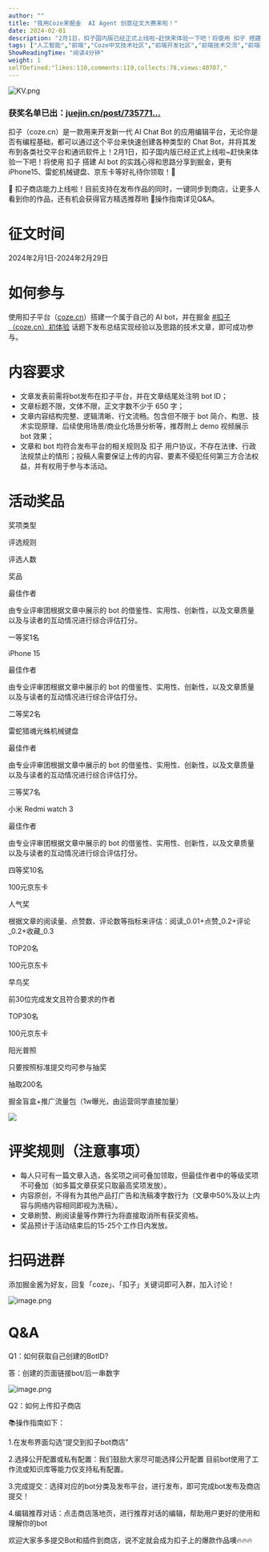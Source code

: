 ```yaml
---
author: ""
title: "我用Coze来掘金  AI Agent 创意征文大赛来啦！"
date: 2024-02-01
description: "2月1日，扣子国内版已经正式上线啦~赶快来体验一下吧！将使用 扣子 搭建 AI bot 的实践心得和思路分享到掘金，更有 iPhone15、雷蛇机械键盘、京东卡等好礼待你领取！🎁"
tags: ["人工智能","前端","Coze中文技术社区","前端开发社区","前端技术交流","前端框架教程","JavaScript 学习资源","CSS 技巧与最佳实践","HTML5 最新动态","前端工程师职业发展","开源前端项目","前端技术趋势"]
ShowReadingTime: "阅读4分钟"
weight: 1
selfDefined:"likes:110,comments:119,collects:78,views:40707,"
---
```

![KV.png](/images/jueJin/46747028cea847f.png)

### 获奖名单已出：[juejin.cn/post/735771…](https://juejin.cn/post/7357716989781884955 "https://juejin.cn/post/7357716989781884955")

扣子（coze.cn）是一款用来开发新一代 AI Chat Bot 的应用编辑平台，无论你是否有编程基础，都可以通过这个平台来快速创建各种类型的 Chat Bot，并将其发布到各类社交平台和通讯软件上！2月1日，扣子国内版已经正式上线啦~赶快来体验一下吧！将使用 扣子 搭建 AI bot 的实践心得和思路分享到掘金，更有 iPhone15、雷蛇机械键盘、京东卡等好礼待你领取！🎁

🎉 扣子商店能力上线啦！目前支持在发布作品的同时，一键同步到商店，让更多人看到你的作品，还有机会获得官方精选推荐哟 🙌操作指南详见Q&A。

征文时间
====

2024年2月1日-2024年2月29日

如何参与
====

使用扣子平台（[coze.cn](https://link.juejin.cn?target=https%3A%2F%2Fwww.coze.cn%2F "https://www.coze.cn/")）搭建一个属于自己的 AI bot，并在掘金 [#扣子（coze.cn）初体验](https://juejin.cn/theme/detail/7330436109823901722?contentType=1 "https://juejin.cn/theme/detail/7330436109823901722?contentType=1") 话题下发布总结实现经验以及思路的技术文章，即可成功参与。

内容要求
====

*   文章发表前需将bot发布在扣子平台，并在文章结尾处注明 bot ID；
*   文章标题不限，文体不限，正文字数不少于 650 字；
*   文章内容结构完整、逻辑清晰、行文流畅。包含但不限于 bot 简介、构思、技术实现原理、后续使用场景/商业化场景分析等，推荐附上 demo 视频展示 bot 效果；
*   文章和 bot 均符合发布平台的相关规则及 扣子 用户协议，不存在法律、行政法规禁止的情形；投稿人需要保证上传的内容、要素不侵犯任何第三方合法权益，并有权用于参与本活动。

活动奖品
====

奖项类型

评选规则

评选人数

奖品

最佳作者

由专业评审团根据文章中展示的 bot 的借鉴性、实用性、创新性，以及文章质量以及与读者的互动情况进行综合评估打分。

一等奖1名

iPhone 15

最佳作者

由专业评审团根据文章中展示的 bot 的借鉴性、实用性、创新性，以及文章质量以及与读者的互动情况进行综合评估打分。

二等奖2名

雷蛇猎魂光蛛机械键盘

最佳作者

由专业评审团根据文章中展示的 bot 的借鉴性、实用性、创新性，以及文章质量以及与读者的互动情况进行综合评估打分。

三等奖7名

小米 Redmi watch 3

最佳作者

由专业评审团根据文章中展示的 bot 的借鉴性、实用性、创新性，以及文章质量以及与读者的互动情况进行综合评估打分。

四等奖10名

100元京东卡

人气奖

根据文章的阅读量、点赞数、评论数等指标来评估：阅读_0.01+点赞_0.2+评论_0.2+收藏_0.3

TOP20名

100元京东卡

早鸟奖

前30位完成发文且符合要求的作者

TOP30名

100元京东卡

阳光普照

只要按照标准提交均可参与抽奖

抽取200名

掘金盲盒+推广流量包（1w曝光，由运营同学直接加量）

![](/images/jueJin/c2708c22c73942d.png)

评奖规则（注意事项）
==========

*   每人只可有一篇文章入选，各奖项之间可叠加领取，但最佳作者中的等级奖项不可叠加（如多篇文章获奖只取最高奖项发放）。
*   内容原创，不得有为其他产品打广告和洗稿凑字数行为（文章中50%及以上内容与网络内容相同即视为洗稿）。
*   文章刷赞、刷阅读量等作弊行为将直接取消所有获奖资格。
*   奖品预计于活动结束后的15-25个工作日内发放。

扫码进群
====

添加掘金酱为好友，回复「coze」、「扣子」关键词即可入群，加入讨论！

![image.png](/images/jueJin/1dcd8cb557854c0.png)

Q&A
===

Q1：如何获取自己创建的BotID?

答：创建的页面链接bot/后一串数字

![image.png](/images/jueJin/abd78ba828ed470.png)

Q2：如何上传扣子商店

📚操作指南如下：

1.在发布界面勾选“提交到扣子bot商店”

2.选择公开配置或私有配置：我们鼓励大家尽可能选择公开配置 目前bot使用了工作流或知识库等能力仅支持私有配置。

3.完成提交：选择对应的bot分类及发布平台，进行发布，即可完成bot发布及商店提交！

4.编辑推荐对话：点击商店落地页，进行推荐对话的编辑，帮助用户更好的使用和理解你的bot

欢迎大家多多提交Bot和插件到商店，说不定就会成为扣子上的爆款作品噢🔥🔥🔥